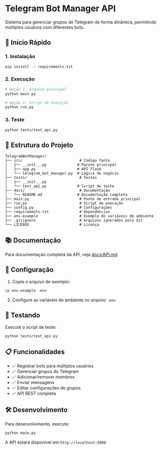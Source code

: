 # Telegram Bot Manager API

Sistema para gerenciar grupos do Telegram de forma dinâmica, permitindo múltiplos usuários com diferentes bots.

## 🚀 Início Rápido

### 1. Instalação
```bash
pip install -r requirements.txt
```

### 2. Execução
```bash
# Opção 1: Arquivo principal
python main.py

# Opção 2: Script de execução
python run.py
```

### 3. Teste
```bash
python tests/test_api.py
```

## 📁 Estrutura do Projeto

```
TelegramBotManager/
├── src/                          # Código fonte
│   ├── __init__.py              # Pacote principal
│   ├── app.py                   # API Flask
│   └── telegram_bot_manager.py  # Lógica de negócio
├── tests/                        # Testes
│   ├── __init__.py
│   └── test_api.py              # Script de teste
├── docs/                         # Documentação
│   └── README.md                # Documentação completa
├── main.py                       # Ponto de entrada principal
├── run.py                        # Script de execução
├── config.py                     # Configurações
├── requirements.txt              # Dependências
├── env.example                   # Exemplo de variáveis de ambiente
├── .gitignore                    # Arquivos ignorados pelo Git
└── LICENSE                       # Licença
```

## 📚 Documentação

Para documentação completa da API, veja [docs/API.md](docs/API.md)

## 🔧 Configuração

1. Copie o arquivo de exemplo:
```bash
cp env.example .env
```

2. Configure as variáveis de ambiente no arquivo `.env`

## 🧪 Testando

Execute o script de teste:
```bash
python tests/test_api.py
```

## 📋 Funcionalidades

- ✅ Registrar bots para múltiplos usuários
- ✅ Gerenciar grupos do Telegram
- ✅ Adicionar/remover membros
- ✅ Enviar mensagens
- ✅ Editar configurações de grupos
- ✅ API REST completa

## 🛠️ Desenvolvimento

Para desenvolvimento, execute:
```bash
python main.py
```

A API estará disponível em `http://localhost:5000`